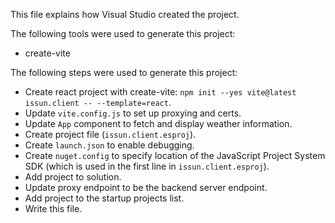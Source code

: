 This file explains how Visual Studio created the project.

The following tools were used to generate this project:
- create-vite

The following steps were used to generate this project:
- Create react project with create-vite: `npm init --yes vite@latest issun.client -- --template=react`.
- Update `vite.config.js` to set up proxying and certs.
- Update `App` component to fetch and display weather information.
- Create project file (`issun.client.esproj`).
- Create `launch.json` to enable debugging.
- Create `nuget.config` to specify location of the JavaScript Project System SDK (which is used in the first line in `issun.client.esproj`).
- Add project to solution.
- Update proxy endpoint to be the backend server endpoint.
- Add project to the startup projects list.
- Write this file.
